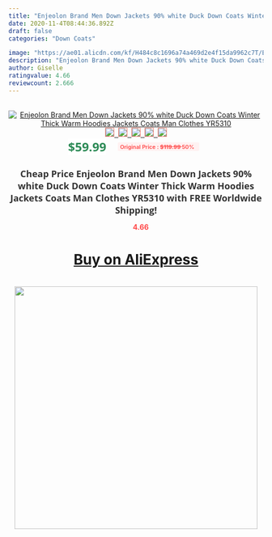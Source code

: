 ```yaml
---
title: "Enjeolon Brand Men Down Jackets 90% white Duck Down Coats Winter Thick Warm Hoodies Jackets Coats Man Clothes YR5310"
date: 2020-11-4T08:44:36.892Z
draft: false
categories: "Down Coats"

image: "https://ae01.alicdn.com/kf/H484c8c1696a74a469d2e4f15da9962c7T/Enjeolon-Brand-Men-Down-Jackets-90-white-Duck-Down-Coats-Winter-Thick-Warm-Hoodies-Jackets-Coats.jpg"
description: "Enjeolon Brand Men Down Jackets 90% white Duck Down Coats Winter Thick Warm Hoodies Jackets Coats Man Clothes YR5310"
author: Giselle
ratingvalue: 4.66
reviewcount: 2.666
---
```

<br>
<div style="text-align: center;">
<a href="https://s.click.aliexpress.com/e/_9yRvot" target="_blank" rel="nofollow noopener noreferrer"><img alt="Enjeolon Brand Men Down Jackets 90% white Duck Down Coats Winter Thick Warm Hoodies Jackets Coats Man Clothes YR5310" class="magnifier-image" src="https://ae01.alicdn.com/kf/H484c8c1696a74a469d2e4f15da9962c7T/Enjeolon-Brand-Men-Down-Jackets-90-white-Duck-Down-Coats-Winter-Thick-Warm-Hoodies-Jackets-Coats.jpg_640x640.jpg">
<br>
<img style="border:1px solid salmon" src="https://ae01.alicdn.com/kf/H484c8c1696a74a469d2e4f15da9962c7T/Enjeolon-Brand-Men-Down-Jackets-90-white-Duck-Down-Coats-Winter-Thick-Warm-Hoodies-Jackets-Coats.jpg_120x120.jpg">&nbsp;&nbsp;<img style="border:1px solid salmon" src="https://ae01.alicdn.com/kf/H327321df44e744a6a819f1a0ac7c2e66b/Enjeolon-Brand-Men-Down-Jackets-90-white-Duck-Down-Coats-Winter-Thick-Warm-Hoodies-Jackets-Coats.jpg_120x120.jpg">&nbsp;&nbsp;<img style="border:1px solid salmon" src="https://ae01.alicdn.com/kf/H4a37a75402f6465e861cac0564a7d7c7C/Enjeolon-Brand-Men-Down-Jackets-90-white-Duck-Down-Coats-Winter-Thick-Warm-Hoodies-Jackets-Coats.jpg_120x120.jpg">&nbsp;&nbsp;<img style="border:1px solid salmon" src="https://ae01.alicdn.com/kf/Hcb1317c66f6949b69183ff13ce737ed1C/Enjeolon-Brand-Men-Down-Jackets-90-white-Duck-Down-Coats-Winter-Thick-Warm-Hoodies-Jackets-Coats.jpg_120x120.jpg">&nbsp;&nbsp;<img style="border:1px solid salmon" src="https://ae01.alicdn.com/kf/H917b96447e2242788835f00024aa54abb/Enjeolon-Brand-Men-Down-Jackets-90-white-Duck-Down-Coats-Winter-Thick-Warm-Hoodies-Jackets-Coats.jpg_120x120.jpg"></a></div><br0>
<div style="text-align: center;"><span style="background-color: white; border: 0px; box-sizing: border-box; color: seagreen; display: inline-block; font-family: &quot;open sans&quot; , &quot;arial&quot; , &quot;helvetica&quot; , sans-serif , &quot;heiti&quot;; font-size: 24px; font-stretch: inherit; font-weight: 700; line-height: inherit; margin: 0px 10px 0px 0px; padding: 0px; vertical-align: middle;">$59.99 </span>
<span style="background: rgb(255 , 241 , 241); border-radius: 3px; border: 0px; box-sizing: border-box; color: #ff4747; display: inline-block; font-family: inherit; font-size: 12px; font-stretch: inherit; font-style: inherit; font-variant: inherit; font-weight: 600; line-height: inherit; margin: 0px; padding: 2px 5px; transform: scale(0.9); vertical-align: middle;">Original Price : <b style="text-decoration: line-through;">$119.99 </b> 50%&nbsp;&nbsp;</span></div>
<h1 style="color: #333333; display: inline-block; font-family: &quot;open sans&quot; , &quot;arial&quot; , &quot;helvetica&quot; , sans-serif , &quot;heiti&quot;; font-size: 18px; font-stretch: inherit; font-weight: 700; text-align: center;">Cheap Price Enjeolon Brand Men Down Jackets 90% white Duck Down Coats Winter Thick Warm Hoodies Jackets Coats Man Clothes YR5310 with FREE Worldwide Shipping!</h1>
<div style="color: #ff4747; text-align: center;">
<img src="https://4.bp.blogspot.com/-M0ZcTcb-5uY/XleCXlxnR4I/AAAAAAAAAEc/OrjgMkXV1oMQFaCRZj5HQwOCBcu3w1FegCPcBGAYYCw/s1600/star.png" style="height: 15px;">&nbsp;<b>4.66</b></div>
<div class="button_cont" align="center"><a class="buynow_a" href="https://s.click.aliexpress.com/e/_9yRvot" target="_blank" rel="nofollow noopener noreferrer"><H1>Buy on AliExpress</H1></a></div><br>
<div class="separator" style="clear: both; text-align: center;">
<img src="https://lh3.googleusercontent.com/-pTy5HemUv9M/XlePHvY0dAI/AAAAAAAAAE4/0nX5iRUoIWY8eMW9Dpxeirr157OZliDIgCLcBGAsYHQ/s1600/badge.gif" width="480">
</div>
